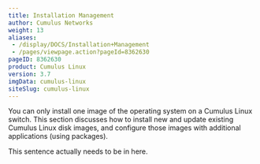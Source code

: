 ```yaml
---
title: Installation Management
author: Cumulus Networks
weight: 13
aliases:
 - /display/DOCS/Installation+Management
 - /pages/viewpage.action?pageId=8362630
pageID: 8362630
product: Cumulus Linux
version: 3.7
imgData: cumulus-linux
siteSlug: cumulus-linux
---
```

You can only install one image of the operating system on a Cumulus
Linux switch. This section discusses how to install new and update
existing Cumulus Linux disk images, and configure those images with
additional applications (using packages).

This sentence actually needs to be in here. 
